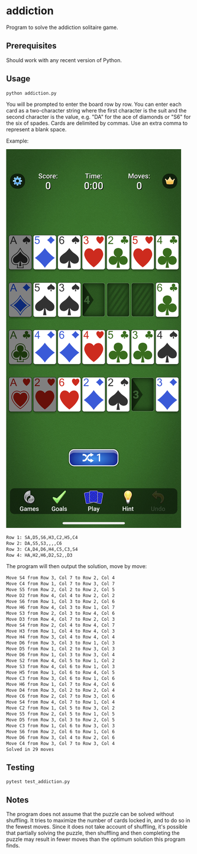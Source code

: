 # addiction
Program to solve the addiction solitaire game.

## Prerequisites

Should work with any recent version of Python.

## Usage

    python addiction.py

You will be prompted to enter the board row by row. You can enter each card as a
two-character string where the first character is the suit and the second
character is the value, e.g. "DA" for the ace of diamonds or "S6" for the six of
spades. Cards are delimited by commas. Use an extra comma to represent a blank
space.

Example:

![Screenshot](addiction.PNG)

    Row 1: SA,D5,S6,H3,C2,H5,C4
    Row 2: DA,S5,S3,,,,C6
    Row 3: CA,D4,D6,H4,C5,C3,S4
    Row 4: HA,H2,H6,D2,S2,,D3

The program will then output the solution, move by move:

    Move S4 from Row 3, Col 7 to Row 2, Col 4
    Move C4 from Row 1, Col 7 to Row 3, Col 7
    Move S5 from Row 2, Col 2 to Row 2, Col 5
    Move D2 from Row 4, Col 4 to Row 2, Col 2
    Move S6 from Row 1, Col 3 to Row 2, Col 6
    Move H6 from Row 4, Col 3 to Row 1, Col 7
    Move S3 from Row 2, Col 3 to Row 4, Col 6
    Move D3 from Row 4, Col 7 to Row 2, Col 3
    Move S4 from Row 2, Col 4 to Row 4, Col 7
    Move H3 from Row 1, Col 4 to Row 4, Col 3
    Move H4 from Row 3, Col 4 to Row 4, Col 4
    Move D6 from Row 3, Col 3 to Row 1, Col 3
    Move D5 from Row 1, Col 2 to Row 3, Col 3
    Move D6 from Row 1, Col 3 to Row 3, Col 4
    Move S2 from Row 4, Col 5 to Row 1, Col 2
    Move S3 from Row 4, Col 6 to Row 1, Col 3
    Move H5 from Row 1, Col 6 to Row 4, Col 5
    Move C3 from Row 3, Col 6 to Row 1, Col 6
    Move H6 from Row 1, Col 7 to Row 4, Col 6
    Move D4 from Row 3, Col 2 to Row 2, Col 4
    Move C6 from Row 2, Col 7 to Row 3, Col 6
    Move S4 from Row 4, Col 7 to Row 1, Col 4
    Move C2 from Row 1, Col 5 to Row 3, Col 2
    Move S5 from Row 2, Col 5 to Row 1, Col 5
    Move D5 from Row 3, Col 3 to Row 2, Col 5
    Move C3 from Row 1, Col 6 to Row 3, Col 3
    Move S6 from Row 2, Col 6 to Row 1, Col 6
    Move D6 from Row 3, Col 4 to Row 2, Col 6
    Move C4 from Row 3, Col 7 to Row 3, Col 4
    Solved in 29 moves

## Testing

    pytest test_addiction.py

## Notes

The program does not assume that the puzzle can be solved without shuffling.
It tries to maximize the number of cards locked in, and to do so in the
fewest moves. Since it does not take account of shuffling, it's possible
that partially solving the puzzle, then shuffling and then completing the
puzzle may result in fewer moves than the optimum solution this program finds.